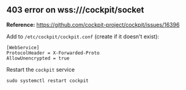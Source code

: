 ## 403 error on wss://<fqdn>/cockpit/socket
**Reference:** https://github.com/cockpit-project/cockpit/issues/16396

Add to `/etc/cockpit/cockpit.conf` (create if it doesn't exist):
```
[WebService]
ProtocolHeader = X-Forwarded-Proto
AllowUnencrypted = true
```

Restart the `cockpit` service
```
sudo systemctl restart cockpit
```